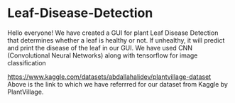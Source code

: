 # Leaf-Disease-Detection

Hello everyone!
We have created a GUI for plant Leaf Disease Detection that determines whether a leaf is healthy or not. If unhealthy, it will predict and print the disease of the leaf in our GUI. 
We have used CNN (Convolutional Neural Networks) along with tensorflow for image classification

https://www.kaggle.com/datasets/abdallahalidev/plantvillage-dataset
Above is the link to which we have referrred for our dataset from Kaggle by PlantVillage.

